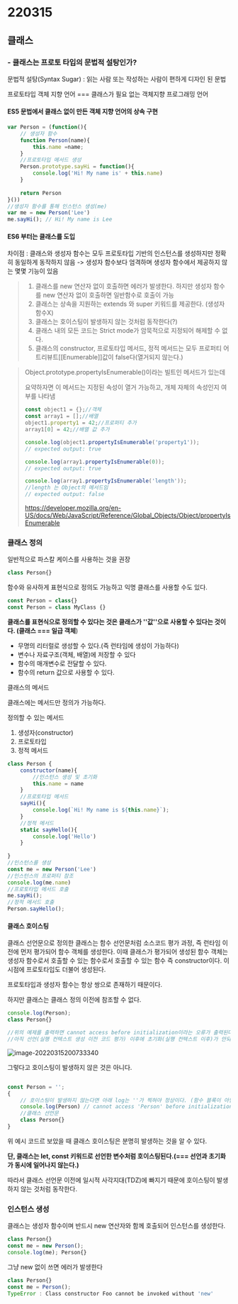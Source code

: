 # 220315

## 클래스

### - 클래스는 프로토 타입의 문법적 설탕인가?

문법적 설탕(Syntax Sugar) :   읽는 사람 또는 작성하는 사람이 편하게 디자인 된 문법

프로토타입 객체 지향 언어 === 클래스가 필요 없는 객체지향 프로그래밍 언어





#### ES5 문법에서 클래스 없이 만든 객체 지향 언어의 상속 구현

```js
var Person = (function(){
    // 생성자 함수
    function Person(name){
        this.name =name;
    }
    //프로토타입 메서드 생성
    Person.prototype.sayHi = function(){
        console.log('Hi! My name is' + this.name)
    }
    
	return Person
}())
//생성자 함수를 통해 인스턴스 생성(me)
var me = new Person('Lee')
me.sayHi(); // Hi! My name is Lee
```



#### ES6 부터는 클래스를 도입

차이점 : 클래스와 생성자 함수는 모두 프로토타입 기반의 인스턴스를 생성하지만 정확히 동일하게 동작하지 않음 -> 생성자 함수보다 엄격하며 생성자 함수에서 제공하지 않는 몇몇 기능이 있음

> 1. 클래스를 new 연산자 없이 호출하면 에러가 발생한다. 하지만 생성자 함수를 new 연산자 없이 호출하면 일반함수로 호출이 가능
> 2. 클래스는 상속을 지원하는 extends 와 super 키워드를 제공한다. (생성자 함수X)
> 3. 클래스는 호이스팅이 발생하지 않는 것처럼 동작한다(?)
> 4. 클래스 내의 모든 코드는 Strict mode가 암묵적으로 지정되어 해제할 수 없다.
> 5. 클래스의 constructor, 프로토타입 메서드, 정적 메서드는 모두 프로퍼티 어트리뷰트[[Enumerable]]값이 false다(열거되지 않는다.)

> Object.prototype.propertyIsEnumerable()이라는 빌트인 메서드가 있는데
>
> 요약하자면 이 메서드는 지정된 속성이 열거 가능하고, 개체 자체의 속성인지 여부를 나타냄
>
> ```js
> const object1 = {};//객체
> const array1 = [];//배열
> object1.property1 = 42;//프로퍼티 추가
> array1[0] = 42;//배열 값 추가
> 
> console.log(object1.propertyIsEnumerable('property1'));
> // expected output: true
> 
> console.log(array1.propertyIsEnumerable(0));
> // expected output: true
> 
> console.log(array1.propertyIsEnumerable('length'));
> //length 는 Object의 메서드임
> // expected output: false
> ```
>
> 
>
> https://developer.mozilla.org/en-US/docs/Web/JavaScript/Reference/Global_Objects/Object/propertyIsEnumerable





### 클래스 정의 

일반적으로 파스칼 케이스를 사용하는 것을 권장

```js
class Person{}
```

함수와 유사하게 표현식으로 정의도 가능하고 익명 클래스를 사용할 수도 있다.

```js
const Person = class{}
const Person = class MyClass {}
```



**클래스를 표현식으로 정의할 수 있다는 것은 클래스가 ''값''으로 사용할 수 있다는 것이다. (클래스 === 일급 객체**)

- 무명의 리터럴로 생성할 수 있다.(즉 런타임에 생성이 가능하다)
- 변수나 자료구조(객체, 배열)에 저장할 수 있다
- 함수의 매개변수로 전달할 수 있다.
- 함수의 return 값으로 사용할 수 있다.





클래스의 메서드



클래스에는 메서드만 정의가 가능하다.

정의할 수 있는 메서드 

1. 생성자(constructor)
2. 프로토타입
3. 정적 메서드

```js
class Person {
	constructor(name){
        //인스턴스 생성 및 초기화
        this.name = name
    }
    //프로토타입 메서드
    sayHi(){
        console.log(`Hi! My name is ${this.name}`);
    }
    //정적 메서드
    static sayHello(){
        console.log('Hello')
    }
   
}
//인스턴스를 생성
const me = new Person('Lee')
//인스턴스의 프로퍼티 참조
console.log(me.name)
//프로토타입 메서드 호출
me.sayHi();
//정적 메서드 호출
Person.sayHello();
```



#### 클래스 호이스팅

클래스 선언문으로 정의한 클래스는 함수 선언문처럼 소스코드 평가 과정, 즉 런타임 이전에 먼저 평가되어 함수 객체를 생성한다. 이때 클래스가 평가되어 생성된 함수 객체는 생성자 함수로서 호출할 수 있는 함수로서 호출할 수 있는 함수 즉 constructor이다. 이 시점에 프로토타입도 더불어 생성된다. 

프로토타입과 생성자 함수는 항상 쌍으로 존재하기 때문이다.

하지만 클래스는 클래스 정의 이전에 참조할 수 없다.

```js
console.log(Person);
class Person{}

//위의 예제를 출력하면 cannot access before initialization이라는 오류가 출력된다.
//아직 선언(실행 컨텍스트 생성 이전 코드 평가) 이후에 초기화(실행 컨텍스트 이후)가 안되었다는 뜻이다.
```

![image-20220315200733340](C:\Users\ssong\Desktop\JS\image-20220315200733340.png)

그렇다고 호이스팅이 발생하지 않은 것은 아니다.

```js

const Person = '';
{
    // 호이스팅이 발생하지 않는다면 아래 log는 ''가 찍혀야 정상이다. (함수 블록이 아님 === 스코프가 전역 스코프에 바인딩되어있음)
    console.log(Person) // cannot access 'Person' before initialization
    //클래스 선언문
    class Person{}
}

```

위 예시 코드르 보았을 때 클래스 호이스팅은 분명히 발생하는 것을 알 수 있다.

**단, 클래스는 let, const 키워드로 선언한 변수처럼 호이스팅된다.(=== 선언과 초기화가 동시에 일어나지 않는다.)**

따라서 클래스 선언문 이전에 일시적 사각지대(TDZ)에 빠지기 때문에 호이스팅이 발생하지 않는 것처럼 동작한다.

### 인스턴스 생성

클래스는 생성자 함수이며 반드시 new 연산자와 함께 호출되어 인스턴스를 생성한다.

```js
class Person{}
const me = new Person();
console.log(me); Person{}
```

그냥 new 없이 쓰면 에러가 발생한다

```js
class Person{}
const me = Person();
TypeError : Class constructor Foo cannot be invoked without 'new'
```



